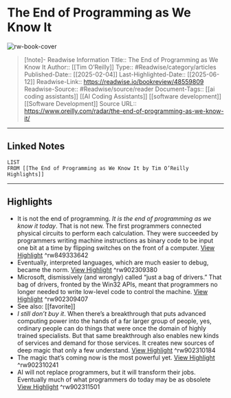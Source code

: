 # The End of Programming as We Know It

![rw-book-cover](https://cdn.oreillystatic.com/oreilly/images/radar-blog-social-1200x630.jpg)
<br>
>[!note]- Readwise Information
>Title:: The End of Programming as We Know It
>Author:: [[Tim O’Reilly]]
>Type:: #Readwise/category/articles
>Published-Date:: [[2025-02-04]]
>Last-Highlighted-Date:: [[2025-06-12]]
>Readwise-Link:: https://readwise.io/bookreview/48559809
>Readwise-Source:: #Readwise/source/reader
>Document-Tags:: [[ai coding assistants]] [[AI Coding Assistants]] [[software development]] [[Software Development]] 
>Source URL:: https://www.oreilly.com/radar/the-end-of-programming-as-we-know-it/
--- 

## Linked Notes
```dataview
LIST
FROM [[The End of Programming as We Know It by Tim O’Reilly Highlights]]
```

---

## Highlights
- It is not the end of programming. *It is the end of programming as we know it today*. That is not new. The first programmers connected physical circuits to perform each calculation. They were succeeded by programmers writing machine instructions as binary code to be input one bit at a time by flipping switches on the front of a computer. [View Highlight](https://readwise.io/open/849333642) ^rw849333642
- Eventually, interpreted languages, which are much easier to debug, became the norm. [View Highlight](https://readwise.io/open/902309380) ^rw902309380
- Microsoft, dismissively (and wrongly) called “just a bag of drivers.” That bag of drivers, fronted by the Win32 APIs, meant that programmers no longer needed to write low-level code to control the machine. [View Highlight](https://readwise.io/open/902309407) ^rw902309407 
- See also: [[favorite]] 
- *I still don’t buy it*. When there’s a breakthrough that puts advanced computing power into the hands of a far larger group of people, yes, ordinary people can do things that were once the domain of highly trained specialists. But that same breakthrough also enables new kinds of services and demand for those services. It creates new sources of deep magic that only a few understand. [View Highlight](https://readwise.io/open/902310184) ^rw902310184
- The magic that’s coming now is the most powerful yet. [View Highlight](https://readwise.io/open/902310241) ^rw902310241
- AI will not replace programmers, but it will transform their jobs. Eventually much of what programmers do today may be as obsolete [View Highlight](https://readwise.io/open/902311501) ^rw902311501
